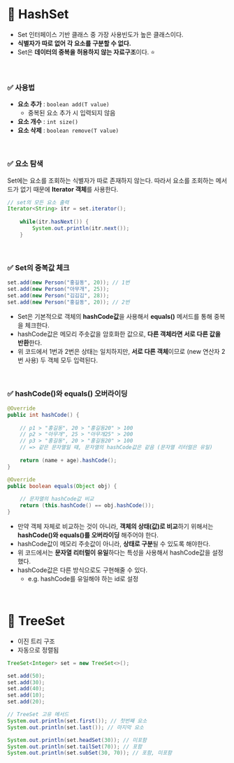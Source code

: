 # 📌 HashSet
- Set 인터페이스 기반 클래스 중 가장 사용빈도가 높은 클래스이다.
- **식별자가 따로 없어 각 요소를 구분할 수 없다.**
- Set은 **데이터의 중복을 허용하지 않는 자료구조**이다. ⭐

<br>

### ✅ 사용법
- **요소 추가** : `boolean add(T value)`
    - 중복된 요소 추가 시 입력되지 않음
- **요소 개수** : `int size()`
- **요소 삭제** : `boolean remove(T value)`

<br>

### ✅ 요소 탐색
Set에는 요소를 조회하는 식별자가 따로 존재하지 않는다. 따라서 요소를 조회하는 메서드가 없기 때문에 **Iterator 객체**를 사용한다.

```java
// set의 모든 요소 출력
Iterator<String> itr = set.iterator();
		
    while(itr.hasNext()) {
        System.out.println(itr.next());
    }
```

<br>

### ✅ Set의 중복값 체크
```java
set.add(new Person("홍길동", 20)); // 1번
set.add(new Person("아무개", 25));
set.add(new Person("김김김", 28));
set.add(new Person("홍길동", 20)); // 2번
```
- Set은 기본적으로 객체의 **hashCode값**을 사용해서 **equals()** 메서드를 통해 중복을 체크한다.
- hashCode값은 메모리 주솟값을 암호화한 값으로, **다른 객체라면 서로 다른 값을 반환**한다.
- 위 코드에서 1번과 2번은 상태는 일치하지만, **서로 다른 객체**이므로 (new 연산자 2번 사용) 두 객체 모두 입력된다.

<br>

### ✅ hashCode()와 equals() 오버라이딩
```java
@Override
public int hashCode() {
        
    // p1 > "홍길동", 20 > "홍길동20" > 100 
    // p2 > "아무개", 25 > "아무개25" > 200 
    // p3 > "홍길동", 20 > "홍길동20" > 100
    // => 같은 문자열일 때, 문자열의 hashCode값은 같음 (문자열 리터럴은 유일)
    
    return (name + age).hashCode();
}	

@Override
public boolean equals(Object obj) {
    
    // 문자열의 hashCode값 비교
    return (this.hashCode() == obj.hashCode());
}


```
- 만약 객체 자체로 비교하는 것이 아니라, **객체의 상태(값)로 비교**하기 위해서는 <b>hashCode()와 equals()를 오버라이딩</b> 해주어야 한다.
- hashCode값이 메모리 주솟값이 아니라, **상태로 구분**될 수 있도록 해야한다.
- 위 코드에서는 **문자열 리터럴이 유일**하다는 특성을 사용해서 hashCode값을 설정했다.
- hashCode값은 다른 방식으로도 구현해줄 수 있다.
    - e.g. hashCode를 유일해야 하는 id로 설정

<br>

# 📌 TreeSet
- 이진 트리 구조
- 자동으로 정렬됨
```java
TreeSet<Integer> set = new TreeSet<>();

set.add(50);
set.add(30);
set.add(40);
set.add(10);
set.add(20);

// TreeSet 고유 메서드
System.out.println(set.first()); // 첫번째 요소
System.out.println(set.last()); // 마지막 요소

System.out.println(set.headSet(30)); // 미포함
System.out.println(set.tailSet(70)); // 포함
System.out.println(set.subSet(30, 70)); // 포함, 미포함
```